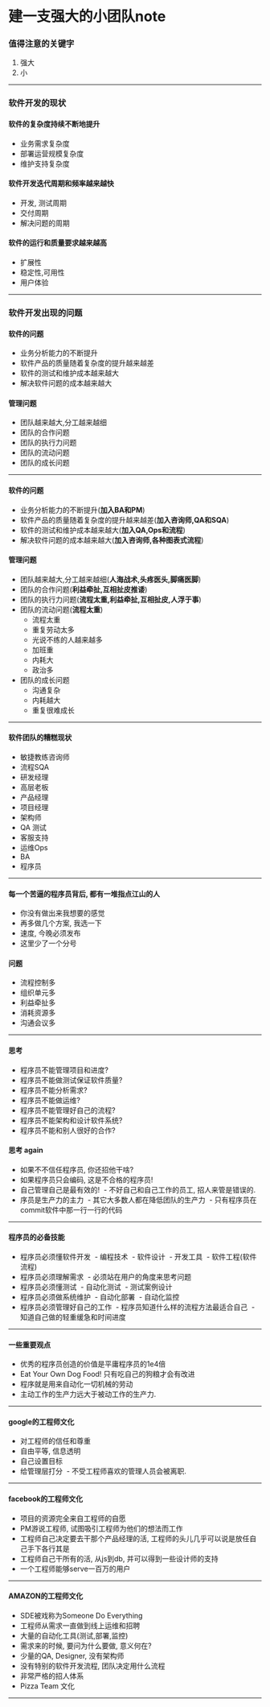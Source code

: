 建一支强大的小团队note
====

### 值得注意的关键字
1. 强大
2. 小

---

### 软件开发的现状

#### 软件的复杂度持续不断地提升
- 业务需求复杂度
- 部署运营规模复杂度
- 维护支持复杂度

#### 软件开发迭代周期和频率越来越快
- 开发, 测试周期
- 交付周期
- 解决问题的周期

#### 软件的运行和质量要求越来越高
- 扩展性
- 稳定性,可用性
- 用户体验

---

### 软件开发出现的问题

#### 软件的问题
- 业务分析能力的不断提升
- 软件产品的质量随着复杂度的提升越来越差
- 软件的测试和维护成本越来越大
- 解决软件问题的成本越来越大

#### 管理问题
- 团队越来越大,分工越来越细
- 团队的合作问题
- 团队的执行力问题
- 团队的流动问题
- 团队的成长问题

----



#### 软件的问题
- 业务分析能力的不断提升(**加入BA和PM**)
- 软件产品的质量随着复杂度的提升越来越差(**加入咨询师,QA和SQA**)
- 软件的测试和维护成本越来越大(**加入QA,Ops和流程**)
- 解决软件问题的成本越来越大(**加入咨询师,各种图表式流程**)

#### 管理问题
- 团队越来越大,分工越来越细(**人海战术,头疼医头,脚痛医脚**)
- 团队的合作问题(**利益牵扯,互相扯皮推诿**)
- 团队的执行力问题(**流程太重,利益牵扯,互相扯皮,人浮于事**)
- 团队的流动问题(**流程太重**)
  - 流程太重
  - 重复劳动太多
  - 光说不练的人越来越多
  - 加班重
  - 内耗大
  - 政治多
- 团队的成长问题
  - 沟通复杂
  - 内耗越大
  - 重复很难成长
  
---
#### 软件团队的糟糕现状
- 敏捷教练咨询师
- 流程SQA
- 研发经理
- 高层老板
- 产品经理
- 项目经理
- 架构师
- QA 测试
- 客服支持
- 运维Ops
- BA
- 程序员


----

#### 每一个苦逼的程序员背后, 都有一堆指点江山的人
- 你没有做出来我想要的感觉
- 再多做几个方案, 我选一下
- 速度, 今晚必须发布
- 这里少了一个分号

#### 问题
- 流程控制多
- 组织单元多
- 利益牵扯多
- 消耗资源多
- 沟通会议多

----

#### 思考
- 程序员不能管理项目和进度?
- 程序员不能做测试保证软件质量?
- 程序员不能分析需求?
- 程序员不能做运维?
- 程序员不能管理好自己的流程?
- 程序员不能架构和设计软件系统?
- 程序员不能和别人很好的合作?

#### 思考 again
- 如果不不信任程序员, 你还招他干啥?
- 如果程序员只会编码, 这是不合格的程序员!
- 自己管理自己是最有效的!
  - 不好自己和自己工作的员工, 招人来管是错误的.
- 序员是生产力的主力
  - 其它大多数人都在降低团队的生产力
  - 只有程序员在commit软件中那一行一行的代码

---

#### 程序员的必备技能
- 程序员必须懂软件开发
  - 编程技术
  - 软件设计
  - 开发工具
  - 软件工程(软件流程)
- 程序员必须理解需求
  - 必须站在用户的角度来思考问题
- 程序员必须懂测试
  - 自动化测试
  - 测试案例设计
- 程序员必须做系统维护
  - 自动化部署
  - 自动化监控
- 程序员必须管理好自己的工作
  - 程序员知道什么样的流程方法最适合自己
  - 知道自己做的轻重缓急和时间进度

----
#### 一些重要观点
- 优秀的程序员创造的价值是平庸程序员的1e4倍
- Eat Your Own Dog Food! 只有吃自己的狗粮才会有改进
- 程序就是用来自动化一切机械的劳动
- 主动工作的生产力远大于被动工作的生产力.


----
#### google的工程师文化
- 对工程师的信任和尊重
- 自由平等, 信息透明
- 自己设置目标
- 给管理层打分
  - 不受工程师喜欢的管理人员会被离职.
  
----
#### facebook的工程师文化
- 项目的资源完全来自工程师的自愿
- PM游说工程师, 试图吸引工程师为他们的想法而工作
- 工程师自己决定要去干那个产品经理的活, 工程师的头儿几乎可以说是放任自己手下各行其是
- 工程师自己干所有的活, 从js到db, 并可以得到一些设计师的支持
- 一个工程师能够serve一百万的用户

----
#### AMAZON的工程师文化
- SDE被戏称为Someone Do Everything
- 工程师从需求一直做到线上运维和招聘
- 大量的自动化工具(测试,部署,监控)
- 需求来的时候, 要问为什么要做, 意义何在?
- 少量的QA, Designer, 没有架构师
- 没有特别的软件开发流程, 团队决定用什么流程
- 非常严格的招人体系
- Pizza Team 文化

----



